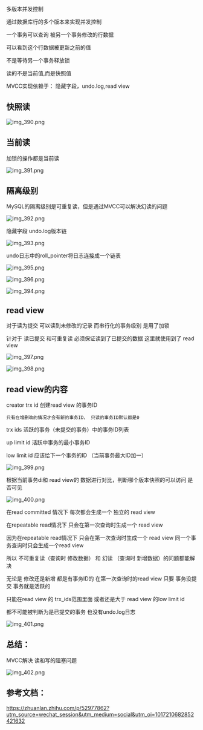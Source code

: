 多版本并发控制

通过数据库行的多个版本来实现并发控制

一个事务可以查询 被另一个事务修改的行数据

可以看到这个行数据被更新之前的值

不是等待另一个事务释放锁

读的不是当前值,而是快照值

MVCC实现依赖于： 隐藏字段，undo.log,read view

快照读
---

![img_390.png](img_390.png)

当前读
---

加锁的操作都是当前读

![img_391.png](img_391.png)


隔离级别
---

MySQL的隔离级别是可重复读，但是通过MVCC可以解决幻读的问题

![img_392.png](img_392.png)

隐藏字段 undo.log版本链

![img_393.png](img_393.png)

undo日志中的roll_pointer将日志连接成一个链表

![img_395.png](img_395.png)

![img_396.png](img_396.png)

![img_394.png](img_394.png)

read view
---

对于读为提交 可以读到未修改的记录 而串行化的事务级别 是用了加锁

针对于 读已提交 和可重复读 必须保证读到了已提交的数据 这里就使用到了 read view

![img_397.png](img_397.png)

![img_398.png](img_398.png)

read view的内容
---

creator trx id 创建read view 的事务ID

    只有在增删改的情况才会有新的事务ID， 只读的事务ID默认都是0

trx ids 活跃的事务（未提交的事务）中的事务ID列表

up limit id 活跃中事务的最小事务ID

low limit id 应该给下一个事务的ID （当前事务最大ID加一）

![img_399.png](img_399.png)

根据当前事务di和 read view的 数据进行对比，判断哪个版本快照的可以访问 是否可见

![img_400.png](img_400.png)

在read committed 情况下 每次都会生成一个 独立的 read view

在repeatable read情况下 只会在第一次查询时生成一个 read view

因为在repeatable read情况下 只会在第一次查询时生成一个 read view 同一个事务查询时只会生成一个read view

所以 不可重复读（查询时 修改数据） 和 幻读 （查询时 新增数据）的问题都能解决

无论是 修改还是新增 都是有事务ID的 在第一次查询时的read view 只要 事务没提交 事务就是活跃的 

只能在read view 的 trx_ids范围里面 或者还是大于 read view 的low limit id

都不可能被判断为是已提交的事务 也没有undo.log日志
 
![img_401.png](img_416.png)


总结：
---

MVCC解决 读和写的阻塞问题



![img_402.png](img_417.png)


参考文档：
---

https://zhuanlan.zhihu.com/p/52977862?utm_source=wechat_session&utm_medium=social&utm_oi=1017210682852421632